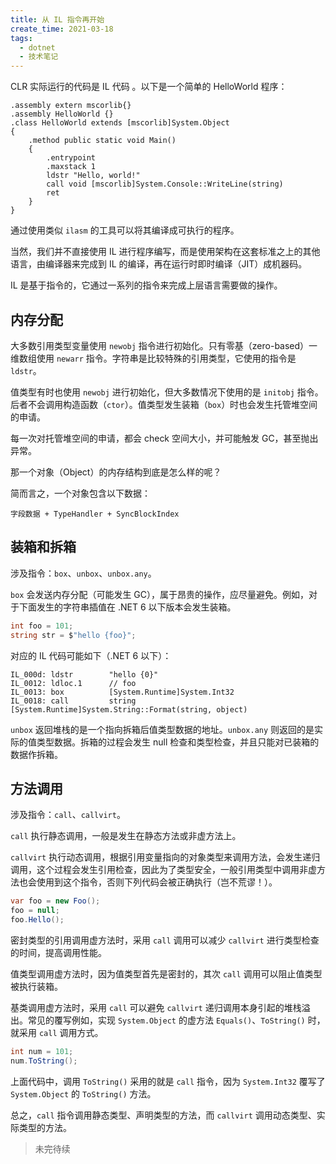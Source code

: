 ```yaml
---
title: 从 IL 指令再开始
create_time: 2021-03-18
tags:
  - dotnet
  - 技术笔记
---
```



CLR 实际运行的代码是 IL 代码 。以下是一个简单的 HelloWorld 程序：

```il
.assembly extern mscorlib{}
.assembly HelloWorld {}
.class HelloWorld extends [mscorlib]System.Object
{
    .method public static void Main()
    {
        .entrypoint
        .maxstack 1
        ldstr "Hello, world!"
        call void [mscorlib]System.Console::WriteLine(string)
        ret
    }
}
```

通过使用类似 `ilasm` 的工具可以将其编译成可执行的程序。

当然，我们并不直接使用 IL 进行程序编写，而是使用架构在这套标准之上的其他语言，由编译器来完成到 IL 的编译，再在运行时即时编译（JIT）成机器码。

IL 是基于指令的，它通过一系列的指令来完成上层语言需要做的操作。

## 内存分配

大多数引用类型变量使用 `newobj` 指令进行初始化。只有零基（zero-based）一维数组使用 `newarr` 指令。字符串是比较特殊的引用类型，它使用的指令是 `ldstr`。

值类型有时也使用 `newobj` 进行初始化，但大多数情况下使用的是 `initobj` 指令。后者不会调用构造函数（`ctor`）。值类型发生装箱（`box`）时也会发生托管堆空间的申请。

每一次对托管堆空间的申请，都会 check 空间大小，并可能触发 GC，甚至抛出异常。

那一个对象（Object）的内存结构到底是怎么样的呢？

简而言之，一个对象包含以下数据：

```
字段数据 + TypeHandler + SyncBlockIndex
```


## 装箱和拆箱

涉及指令：`box`、`unbox`、`unbox.any`。

`box` 会发送内存分配（可能发生 GC），属于昂贵的操作，应尽量避免。例如，对于下面发生的字符串插值在 .NET 6 以下版本会发生装箱。

```csharp
int foo = 101;
string str = $"hello {foo}";
```
对应的 IL 代码可能如下（.NET 6 以下）：

```il
IL_000d: ldstr        "hello {0}"
IL_0012: ldloc.1      // foo
IL_0013: box          [System.Runtime]System.Int32
IL_0018: call         string [System.Runtime]System.String::Format(string, object)
```

`unbox` 返回堆栈的是一个指向拆箱后值类型数据的地址。`unbox.any` 则返回的是实际的值类型数据。拆箱的过程会发生 null 检查和类型检查，并且只能对已装箱的数据作拆箱。


## 方法调用

涉及指令：`call`、`callvirt`。

`call` 执行静态调用，一般是发生在静态方法或非虚方法上。

`callvirt` 执行动态调用，根据引用变量指向的对象类型来调用方法，会发生递归调用，这个过程会发生引用检查，因此为了类型安全，一般引用类型中调用非虚方法也会使用到这个指令，否则下列代码会被正确执行（岂不荒谬！）。

```csharp
var foo = new Foo();
foo = null;
foo.Hello();
```

密封类型的引用调用虚方法时，采用 `call` 调用可以减少 `callvirt` 进行类型检查的时间，提高调用性能。

值类型调用虚方法时，因为值类型首先是密封的，其次 `call` 调用可以阻止值类型被执行装箱。

基类调用虚方法时，采用 `call` 可以避免 `callvirt` 递归调用本身引起的堆栈溢出。常见的覆写例如，实现 `System.Object` 的虚方法 `Equals()`、`ToString()` 时，就采用 `call` 调用方式。

```csharp
int num = 101;
num.ToString();
```

上面代码中，调用 `ToString()` 采用的就是 `call` 指令，因为 `System.Int32` 覆写了 `System.Object` 的 `ToString()` 方法。


总之，`call` 指令调用静态类型、声明类型的方法，而 `callvirt` 调用动态类型、实际类型的方法。


> 未完待续
